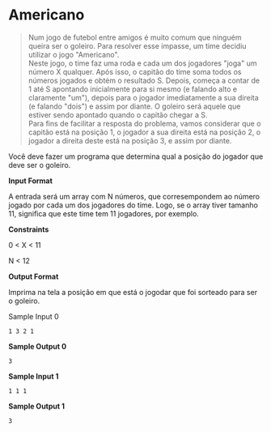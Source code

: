 # Americano

> Num jogo de futebol entre amigos é muito comum que ninguém queira ser o goleiro. Para resolver esse impasse, um time decidiu utilizar o jogo "Americano". <br>
> Neste jogo, o time faz uma roda e cada um dos jogadores "joga" um número X qualquer. Após isso, o capitão do time soma todos os números jogados e obtém o resultado S. Depois, começa a contar de 1 até S apontando inicialmente para si mesmo (e falando alto e claramente "um"), depois para o jogador imediatamente a sua direita (e falando "dois") e assim por diante. O goleiro será aquele que estiver sendo apontado quando o capitão chegar a S. <br>
> Para fins de facilitar a resposta do problema, vamos considerar que o capitão está na posição 1, o jogador a sua direita está na posição 2, o jogador a direita deste está na posição 3, e assim por diante.

Você deve fazer um programa que determina qual a posição do jogador que deve ser o goleiro.

**Input Format**

A entrada será um array com N números, que corresempondem ao número jogado por cada um dos jogadores do time. Logo, se o array tiver tamanho 11, significa que este time tem 11 jogadores, por exemplo.

**Constraints**

0 < X < 11

N < 12

**Output Format**

Imprima na tela a posição em que está o jogodar que foi sorteado para ser o goleiro.

Sample Input 0

`1 3 2 1`

**Sample Output 0**

`3`

**Sample Input 1**

`1 1 1`

**Sample Output 1**

`3`
